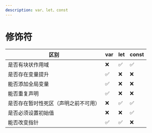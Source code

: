 ```yaml
---
description: var、let、const
---
```


# 修饰符

| 区别                 | var | let | const |
| ------------------ | --- | --- | ----- |
| 是否有块状作用域           | ❌   | ✅   | ✅     |
| 是否存在变量提升           | ✅   | ❌   | ❌     |
| 能否添加全局变量           | ✅   | ❌   | ❌     |
| 能否重复声明             | ✅   | ❌   | ❌     |
| 是否存在暂时性死区（声明之前不可用） | ❌   | ✅   | ✅     |
| 是否必须设置初始值          | ❌   | ❌   | ✅     |
| 能否改变指针             | ✅   | ✅   | ❌     |



